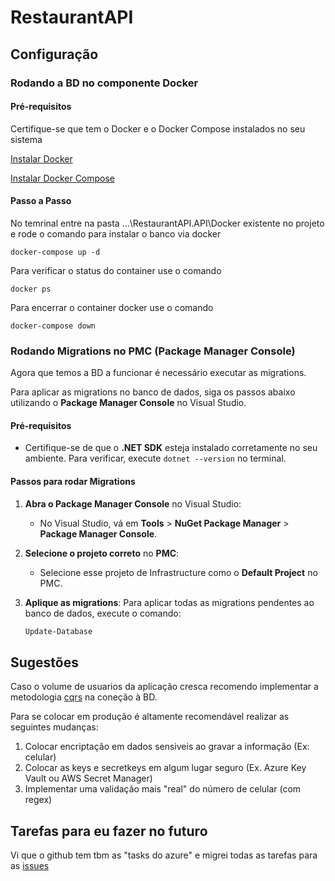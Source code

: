 # RestaurantAPI

## Configuração 

### Rodando a BD no componente Docker
#### Pré-requisitos
Certifique-se que tem o Docker e o Docker Compose instalados no seu sistema 

[Instalar Docker](https://docs.docker.com/engine/install/)

[Instalar Docker Compose](https://docs.docker.com/compose/install/)

#### Passo a Passo
No temrinal entre na pasta ...\RestaurantAPI.API\Docker existente no projeto e rode o comando para instalar o banco via docker
```
docker-compose up -d
```
Para verificar o status do container use o comando
```
docker ps
```
Para encerrar o container docker use o comando
```
docker-compose down
```

### Rodando Migrations no PMC (Package Manager Console)

Agora que temos a BD a funcionar é necessário executar as migrations.

Para aplicar as migrations no banco de dados, siga os passos abaixo utilizando o **Package Manager Console** no Visual Studio.

#### Pré-requisitos

- Certifique-se de que o **.NET SDK** esteja instalado corretamente no seu ambiente. Para verificar, execute `dotnet --version` no terminal.

#### Passos para rodar Migrations

1. **Abra o Package Manager Console** no Visual Studio:
   - No Visual Studio, vá em **Tools** > **NuGet Package Manager** > **Package Manager Console**.

2. **Selecione o projeto correto** no **PMC**:
   - Selecione esse projeto de Infrastructure como o **Default Project** no PMC.

3. **Aplique as migrations**:
   Para aplicar todas as migrations pendentes ao banco de dados, execute o comando:

   ```powershell
   Update-Database

## Sugestões

Caso o volume de usuarios da aplicação cresca recomendo implementar a metodologia [cqrs](https://medium.com/@marcelomg21/cqrs-command-query-responsibility-segregation-em-uma-arquitetura-de-micro-servi%C3%A7os-71dcb687a8a9) na coneção à BD.

Para se colocar em produção é altamente recomendável realizar as seguintes mudanças:
1. Colocar encriptação em dados sensiveis ao gravar a informação (Ex: celular)
2. Colocar as keys e secretkeys em algum lugar seguro (Ex. Azure Key Vault ou AWS Secret Manager)
3. Implementar uma validação mais "real" do número de celular (com regex)

## Tarefas para eu fazer no futuro
Vi que o github tem tbm as "tasks do azure" e migrei todas as tarefas para as [issues](https://github.com/DinisSimoes/RestaurantAPI/issues)
